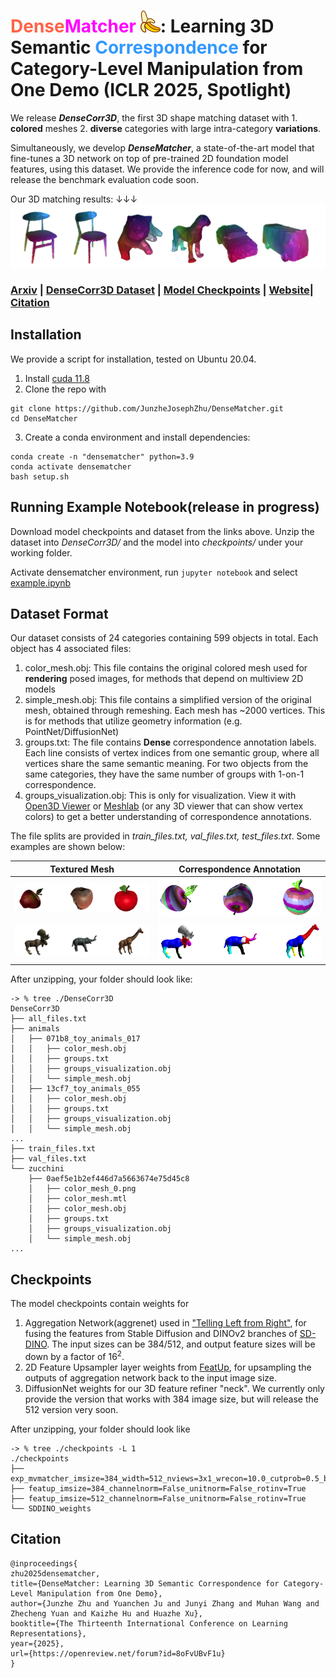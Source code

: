 # <span style="color:#FF6347">Dense</span><span style="color:magenta">Matcher</span> <img src="figs/banana-icon.svg" width="32">: Learning 3D Semantic <span style="color:#3399FF">Correspondence</span> for Category-Level Manipulation from One Demo (ICLR 2025, Spotlight)

We release ***<b>DenseCorr3D</b>***, the first 3D shape matching dataset  with 1. <b>colored</b> meshes 2. <b>diverse</b> categories with large intra-category <b>variations</b>. 

Simultaneously, we develop ***<b>DenseMatcher</b>***, a state-of-the-art model that fine-tunes a 3D network on top of pre-trained 2D foundation model features, using this dataset. We provide the inference code for now, and will release the benchmark evaluation code soon.

Our 3D matching results: &#8595;&#8595;&#8595;
![model results](figs/results.png)


### [Arxiv]([https://openreview.net/pdf?id=8oFvUBvF1u](https://arxiv.org/abs/2412.05268)) | [DenseCorr3D Dataset](https://drive.google.com/file/d/1bpgsNu8JewRafhdRN4woQL7ObQtfgcpu/view?usp=sharing) | [Model Checkpoints](https://drive.google.com/file/d/1rVNixF4AYYQgmQ-biJaLtbT_wGHPXkCf/view?usp=sharing) | [Website](https://tea-lab.github.io/DenseMatcher/)| [Citation](#citation)

## Installation
We provide a script for installation, tested on Ubuntu 20.04.
1. Install [cuda 11.8](https://developer.nvidia.com/cuda-11-8-0-download-archive)
2. Clone the repo with 
```
git clone https://github.com/JunzheJosephZhu/DenseMatcher.git
cd DenseMatcher
```
3. Create a conda environment and install dependencies: 
```
conda create -n "densematcher" python=3.9
conda activate densematcher
bash setup.sh
```

## Running Example Notebook(release in progress)
Download model checkpoints and dataset from the links above. Unzip the dataset into *DenseCorr3D/* and the model into *checkpoints/* under your working folder.

Activate densematcher environment, run ```jupyter notebook``` and select [example.ipynb](example.ipynb)

## Dataset Format
Our dataset consists of 24 categories containing 599 objects in total. Each object has 4 associated files:
1. color_mesh.obj: This file contains the original colored mesh used for <b>rendering</b> posed images, for methods that depend on multiview 2D models
2. simple_mesh.obj: This file contains a simplified version of the original mesh, obtained through remeshing. Each mesh has ~2000 vertices. This is for methods that utilize geometry information (e.g. PointNet/DiffusionNet)
3. groups.txt: The file contains <b>Dense</b> correspondence annotation labels. Each line consists of vertex indices from one semantic group, where all vertices share the same semantic meaning. For two objects from the same categories, they have the same number of groups with 1-on-1 correspondence.   
4. groups_visualization.obj: This is only for visualization. View it with [Open3D Viewer](https://www.open3d.org/download/) or [Meshlab](https://www.meshlab.net/) (or any 3D viewer that can show vertex colors) to get a better understanding of correspondence annotations.

The file splits are provided in *train_files.txt, val_files.txt, test_files.txt*. Some examples are shown below:

Textured Mesh | Correspondence Annotation
:-------------------------:|:-------------------------:
![](figs/apples_color.png)  |  ![](figs/apples_annotation2.png)
![](figs/animals_color.png) |  ![](figs/animals_annotation.png)


After unzipping, your folder should look like:
```
-> % tree ./DenseCorr3D 
DenseCorr3D
├── all_files.txt
├── animals
│   ├── 071b8_toy_animals_017
│   │   ├── color_mesh.obj
│   │   ├── groups.txt
│   │   ├── groups_visualization.obj
│   │   └── simple_mesh.obj
│   ├── 13cf7_toy_animals_055
│   │   ├── color_mesh.obj
│   │   ├── groups.txt
│   │   ├── groups_visualization.obj
│   │   └── simple_mesh.obj
...
├── train_files.txt
├── val_files.txt
└── zucchini
    ├── 0aef5e1b2ef446d7a5663674e75d45c8
    │   ├── color_mesh_0.png
    │   ├── color_mesh.mtl
    │   ├── color_mesh.obj
    │   ├── groups.txt
    │   ├── groups_visualization.obj
    │   └── simple_mesh.obj
...
```

## Checkpoints
The model checkpoints contain weights for 
1. Aggregation Network(aggrenet) used in ["Telling Left from Right"](https://telling-left-from-right.github.io/), for fusing the features from Stable Diffusion and DINOv2 branches of [SD-DINO](https://sd-complements-dino.github.io/). The input sizes can be 384/512, and output feature sizes will be down by a factor of $16^2$.
2. 2D Feature Upsampler layer weights from [FeatUp](https://openreview.net/forum?id=GkJiNn2QDF), for upsampling the outputs of aggregation network back to the input image size.
3. DiffusionNet weights for our 3D feature refiner "neck". We currently only provide the version that works with 384 image size, but will release the 512 version very soon.

After unzipping, your folder should look like
```
-> % tree ./checkpoints -L 1
./checkpoints
├── exp_mvmatcher_imsize=384_width=512_nviews=3x1_wrecon=10.0_cutprob=0.5_blocks=8_release_jitter=0.0
├── featup_imsize=384_channelnorm=False_unitnorm=False_rotinv=True
├── featup_imsize=512_channelnorm=False_unitnorm=False_rotinv=True
└── SDDINO_weights
```

## Citation
```
@inproceedings{
zhu2025densematcher,
title={DenseMatcher: Learning 3D Semantic Correspondence for Category-Level Manipulation from One Demo},
author={Junzhe Zhu and Yuanchen Ju and Junyi Zhang and Muhan Wang and Zhecheng Yuan and Kaizhe Hu and Huazhe Xu},
booktitle={The Thirteenth International Conference on Learning Representations},
year={2025},
url={https://openreview.net/forum?id=8oFvUBvF1u}
}
```
